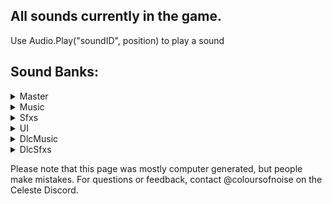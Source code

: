 ## All sounds currently in the game.
Use Audio.Play("soundID", position) to play a sound

## Sound Banks:
<details>
<summary>Master</summary>
<br/>
event:/game/04_cliffside/whiteblock_fallthru<br/>
event:/ui/world_map/whoosh/1000ms_back<br/>
event:/ui/world_map/whoosh/1000ms_forward<br/>
event:/ui/world_map/whoosh/400ms_back<br/>
event:/ui/world_map/whoosh/400ms_forward<br/>
event:/ui/world_map/whoosh/600ms_back<br/>
event:/ui/world_map/whoosh/600ms_forward<br/>
event:/ui/world_map/whoosh/700ms_back<br/>
event:/ui/world_map/whoosh/700ms_forward<br/>
event:/ui/world_map/whoosh/900ms_back<br/>
event:/ui/world_map/whoosh/900ms_forward<br/>
snapshot:/assist_game_speed/assist_speed_50<br/>
snapshot:/assist_game_speed/assist_speed_60<br/>
snapshot:/assist_game_speed/assist_speed_70<br/>
snapshot:/assist_game_speed/assist_speed_80<br/>
snapshot:/assist_game_speed/assist_speed_90<br/>
snapshot:/berry_cooperation/1000s_down<br/>
snapshot:/berry_cooperation/2000s_down<br/>
snapshot:/berry_cooperation/3000s_down<br/>
snapshot:/berry_cooperation/4000s_down<br/>
snapshot:/berry_cooperation/5000s_down<br/>
snapshot:/boss_pitch_sfx<br/>
snapshot:/char_granny_laughs_down<br/>
snapshot:/dialogue_in_progress<br/>
snapshot:/env_allamb_down<br/>
snapshot:/env_worldmap_down<br/>
snapshot:/game_00_prologue_amb_down<br/>
snapshot:/game_00_prologue_amb_off<br/>
snapshot:/game_00_verb<br/>
snapshot:/game_01_birdbros_finish<br/>
snapshot:/game_02_dreammemorial_fade<br/>
snapshot:/game_03_clutterswitch_moment<br/>
snapshot:/game_03_oshirofreakout<br/>
snapshot:/game_03_pico8room<br/>
snapshot:/game_04_gondolafeather_main<br/>
snapshot:/game_04_gondolafeather_verb<br/>
snapshot:/game_05_eyedeath<br/>
snapshot:/game_05_eyedistance<br/>
snapshot:/game_05_mus_pulse_controller<br/>
snapshot:/game_05_torch_arp<br/>
snapshot:/game_10_BIR_music_part01<br/>
snapshot:/game_10_BIR_music_part02<br/>
snapshot:/game_10_BIR_sfx<br/>
snapshot:/game_10_BIRd_wings_silenced<br/>
snapshot:/game_10_amb_voidspiral_active<br/>
snapshot:/game_10_cafe_computer_active<br/>
snapshot:/game_10_final_boost<br/>
snapshot:/game_10_glitch_active<br/>
snapshot:/game_10_golden_room_flavour<br/>
snapshot:/game_10_goldenroom_death_fix<br/>
snapshot:/game_10_granny_clouds_dialogue<br/>
snapshot:/game_10_in_space<br/>
snapshot:/game_10_inside_cafe<br/>
snapshot:/game_10_kevinpc_sendcontrol<br/>
snapshot:/game_10_kevinpc_verbtransition<br/>
snapshot:/game_gen_crystalheart<br/>
snapshot:/game_gen_large_berry_get<br/>
snapshot:/mus_cassette_amb_down<br/>
snapshot:/mus_lvl1_verbtransition<br/>
snapshot:/music_all_mute<br/>
snapshot:/music_mains_mute<br/>
snapshot:/music_reflection_secret<br/>
snapshot:/music_secretrevealed<br/>
snapshot:/pause_menu<br/>
snapshot:/underwater<br/>
snapshot:/variant_speed/variant_speed_120<br/>
snapshot:/variant_speed/variant_speed_140<br/>
snapshot:/variant_speed/variant_speed_160<br/>
</details>
<details>
<summary>Music</summary>
<br/>
event:/music/cassette/01_forsaken_city<br/>
event:/music/cassette/02_old_site<br/>
event:/music/cassette/03_resort<br/>
event:/music/cassette/04_cliffside<br/>
event:/music/cassette/05_mirror_temple<br/>
event:/music/cassette/06_reflection<br/>
event:/music/cassette/07_summit<br/>
event:/music/cassette/09_core<br/>
event:/music/lvl0/bridge<br/>
event:/music/lvl0/intro<br/>
event:/music/lvl0/title_ping<br/>
event:/music/lvl1/main<br/>
event:/music/lvl1/theo<br/>
event:/music/lvl2/awake<br/>
event:/music/lvl2/beginning<br/>
event:/music/lvl2/chase<br/>
event:/music/lvl2/dreamblock_sting_pt1<br/>
event:/music/lvl2/dreamblock_sting_pt2<br/>
event:/music/lvl2/evil_madeline<br/>
event:/music/lvl2/mirror<br/>
event:/music/lvl2/phone_end<br/>
event:/music/lvl2/phone_loop<br/>
event:/music/lvl3/clean<br/>
event:/music/lvl3/explore<br/>
event:/music/lvl3/intro<br/>
event:/music/lvl3/oshiro_chase<br/>
event:/music/lvl3/oshiro_theme<br/>
event:/music/lvl4/heavy_winds<br/>
event:/music/lvl4/main<br/>
event:/music/lvl4/minigame<br/>
event:/music/lvl5/middle_temple<br/>
event:/music/lvl5/mirror<br/>
event:/music/lvl5/mirror_cutscene<br/>
event:/music/lvl5/normal<br/>
event:/music/lvl6/badeline_acoustic<br/>
event:/music/lvl6/badeline_fight<br/>
event:/music/lvl6/badeline_glitch<br/>
event:/music/lvl6/madeline_and_theo<br/>
event:/music/lvl6/main<br/>
event:/music/lvl6/secret_room<br/>
event:/music/lvl6/starjump<br/>
event:/music/lvl6/the_fall<br/>
event:/music/lvl7/final_ascent<br/>
event:/music/lvl7/main<br/>
event:/music/lvl8/main<br/>
event:/music/lvl9/main<br/>
event:/music/menu/complete_area<br/>
event:/music/menu/complete_bside<br/>
event:/music/menu/complete_summit<br/>
event:/music/menu/credits<br/>
event:/music/menu/level_select<br/>
event:/music/remix/01_forsaken_city<br/>
event:/music/remix/02_old_site<br/>
event:/music/remix/03_resort<br/>
event:/music/remix/04_cliffside<br/>
event:/music/remix/05_mirror_temple<br/>
event:/music/remix/06_reflection<br/>
event:/music/remix/07_summit<br/>
event:/music/remix/09_core<br/>
event:/new_content/music/lvl10/cinematic/end_intro<br/>
snapshot:/boss_pitch_sfx<br/>
snapshot:/env_allamb_down<br/>
snapshot:/env_worldmap_down<br/>
snapshot:/game_00_prologue_amb_down<br/>
snapshot:/game_00_prologue_amb_off<br/>
snapshot:/game_04_gondolafeather_main<br/>
snapshot:/game_04_gondolafeather_verb<br/>
snapshot:/game_05_eyedistance<br/>
snapshot:/mus_cassette_amb_down<br/>
snapshot:/mus_lvl1_verbtransition<br/>
</details>
<details>
<summary>Sfxs</summary>
<br/>
event:/char/badeline/appear<br/>
event:/char/badeline/booster_begin<br/>
event:/char/badeline/booster_final<br/>
event:/char/badeline/booster_reappear<br/>
event:/char/badeline/booster_relocate<br/>
event:/char/badeline/booster_throw<br/>
event:/char/badeline/boss_bullet<br/>
event:/char/badeline/boss_hug<br/>
event:/char/badeline/boss_idle_air<br/>
event:/char/badeline/boss_laser_charge<br/>
event:/char/badeline/boss_laser_fire<br/>
event:/char/badeline/boss_prefight_getup<br/>
event:/char/badeline/climb_ledge<br/>
event:/char/badeline/dash_red_left<br/>
event:/char/badeline/dash_red_right<br/>
event:/char/badeline/disappear<br/>
event:/char/badeline/dreamblock_enter<br/>
event:/char/badeline/dreamblock_exit<br/>
event:/char/badeline/dreamblock_travel<br/>
event:/char/badeline/duck<br/>
event:/char/badeline/footstep<br/>
event:/char/badeline/grab<br/>
event:/char/badeline/grab_letgo<br/>
event:/char/badeline/handhold<br/>
event:/char/badeline/jump<br/>
event:/char/badeline/jump_assisted<br/>
event:/char/badeline/jump_climb_left<br/>
event:/char/badeline/jump_climb_right<br/>
event:/char/badeline/jump_dreamblock<br/>
event:/char/badeline/jump_special<br/>
event:/char/badeline/jump_super<br/>
event:/char/badeline/jump_superslide<br/>
event:/char/badeline/jump_superwall<br/>
event:/char/badeline/jump_wall_left<br/>
event:/char/badeline/jump_wall_right<br/>
event:/char/badeline/landing<br/>
event:/char/badeline/level_entry<br/>
event:/char/badeline/maddy_join<br/>
event:/char/badeline/maddy_split<br/>
event:/char/badeline/stand<br/>
event:/char/badeline/temple_move_chats<br/>
event:/char/badeline/temple_move_first<br/>
event:/char/badeline/wallslide<br/>
event:/char/dialogue/badeline<br/>
event:/char/dialogue/ex<br/>
event:/char/dialogue/granny<br/>
event:/char/dialogue/madeline<br/>
event:/char/dialogue/madeline_mirror<br/>
event:/char/dialogue/mom<br/>
event:/char/dialogue/oshiro<br/>
event:/char/dialogue/secret_character<br/>
event:/char/dialogue/sfx_support/phone_static_ex<br/>
event:/char/dialogue/sfx_support/phone_static_mom<br/>
event:/char/dialogue/theo<br/>
event:/char/dialogue/theo_mirror<br/>
event:/char/granny/cane_tap<br/>
event:/char/granny/laugh_firstphrase<br/>
event:/char/granny/laugh_oneha<br/>
event:/char/madeline/backpack_drop<br/>
event:/char/madeline/campfire_sit<br/>
event:/char/madeline/campfire_stand<br/>
event:/char/madeline/climb_ledge<br/>
event:/char/madeline/core_hair_charged<br/>
event:/char/madeline/crystaltheo_lift<br/>
event:/char/madeline/crystaltheo_throw<br/>
event:/char/madeline/dash_pink_left<br/>
event:/char/madeline/dash_pink_right<br/>
event:/char/madeline/dash_red_left<br/>
event:/char/madeline/dash_red_right<br/>
event:/char/madeline/death<br/>
event:/char/madeline/dreamblock_enter<br/>
event:/char/madeline/dreamblock_exit<br/>
event:/char/madeline/dreamblock_travel<br/>
event:/char/madeline/duck<br/>
event:/char/madeline/footstep<br/>
event:/char/madeline/grab<br/>
event:/char/madeline/grab_letgo<br/>
event:/char/madeline/handhold<br/>
event:/char/madeline/idle_crackknuckles<br/>
event:/char/madeline/idle_scratch<br/>
event:/char/madeline/idle_sneeze<br/>
event:/char/madeline/jump<br/>
event:/char/madeline/jump_assisted<br/>
event:/char/madeline/jump_climb_left<br/>
event:/char/madeline/jump_climb_right<br/>
event:/char/madeline/jump_dreamblock<br/>
event:/char/madeline/jump_special<br/>
event:/char/madeline/jump_super<br/>
event:/char/madeline/jump_superslide<br/>
event:/char/madeline/jump_superwall<br/>
event:/char/madeline/jump_wall_left<br/>
event:/char/madeline/jump_wall_right<br/>
event:/char/madeline/landing<br/>
event:/char/madeline/mirrortemple_big_landing<br/>
event:/char/madeline/predeath<br/>
event:/char/madeline/revive<br/>
event:/char/madeline/stand<br/>
event:/char/madeline/summit_areastart<br/>
event:/char/madeline/summit_flytonext<br/>
event:/char/madeline/summit_sit<br/>
event:/char/madeline/theo_collapse<br/>
event:/char/madeline/wallslide<br/>
event:/char/madeline/water_dash_gen<br/>
event:/char/madeline/water_dash_in<br/>
event:/char/madeline/water_dash_out<br/>
event:/char/madeline/water_in<br/>
event:/char/madeline/water_move_general<br/>
event:/char/madeline/water_move_shallow<br/>
event:/char/madeline/water_out<br/>
event:/char/oshiro/boss_charge<br/>
event:/char/oshiro/boss_enter_screen<br/>
event:/char/oshiro/boss_precharge<br/>
event:/char/oshiro/boss_reform<br/>
event:/char/oshiro/boss_slam_final<br/>
event:/char/oshiro/boss_slam_first<br/>
event:/char/oshiro/boss_transform_begin<br/>
event:/char/oshiro/boss_transform_burst<br/>
event:/char/oshiro/chat_collapse<br/>
event:/char/oshiro/chat_get_up<br/>
event:/char/oshiro/chat_turn_left<br/>
event:/char/oshiro/chat_turn_right<br/>
event:/char/oshiro/move_01_0xa_exit<br/>
event:/char/oshiro/move_02_03a_exit<br/>
event:/char/oshiro/move_03_08a_exit<br/>
event:/char/oshiro/move_04_pace_left<br/>
event:/char/oshiro/move_04_pace_right<br/>
event:/char/oshiro/move_05_09b_exit<br/>
event:/char/oshiro/move_06_04d_exit<br/>
event:/char/oshiro/move_07_roof00_enter<br/>
event:/char/oshiro/move_08_roof07_exit<br/>
event:/char/theo/phone_taps_loop<br/>
event:/char/theo/resort_ceilingvent_hey<br/>
event:/char/theo/resort_ceilingvent_popoff<br/>
event:/char/theo/resort_ceilingvent_seeya<br/>
event:/char/theo/resort_ceilingvent_shake<br/>
event:/char/theo/resort_crawl<br/>
event:/char/theo/resort_standtocrawl<br/>
event:/char/theo/resort_vent_grab<br/>
event:/char/theo/resort_vent_rip<br/>
event:/char/theo/resort_vent_tug<br/>
event:/char/theo/resort_vent_tumble<br/>
event:/char/theo/yolo_fist<br/>
event:/classic/pico8_boot<br/>
event:/classic/pico8_mus_00<br/>
event:/classic/pico8_mus_01<br/>
event:/classic/pico8_mus_02<br/>
event:/classic/pico8_mus_03<br/>
event:/classic/sfx0<br/>
event:/classic/sfx1<br/>
event:/classic/sfx13<br/>
event:/classic/sfx14<br/>
event:/classic/sfx15<br/>
event:/classic/sfx16<br/>
event:/classic/sfx2<br/>
event:/classic/sfx23<br/>
event:/classic/sfx3<br/>
event:/classic/sfx35<br/>
event:/classic/sfx37<br/>
event:/classic/sfx38<br/>
event:/classic/sfx4<br/>
event:/classic/sfx5<br/>
event:/classic/sfx51<br/>
event:/classic/sfx54<br/>
event:/classic/sfx55<br/>
event:/classic/sfx6<br/>
event:/classic/sfx61<br/>
event:/classic/sfx62<br/>
event:/classic/sfx7<br/>
event:/classic/sfx8<br/>
event:/classic/sfx9<br/>
event:/env/amb/00_prologue<br/>
event:/env/amb/01_main<br/>
event:/env/amb/02_awake<br/>
event:/env/amb/02_dream<br/>
event:/env/amb/03_exterior<br/>
event:/env/amb/03_interior<br/>
event:/env/amb/03_pico8_closeup<br/>
event:/env/amb/04_main<br/>
event:/env/amb/05_interior_dark<br/>
event:/env/amb/05_interior_main<br/>
event:/env/amb/05_mirror_sequence<br/>
event:/env/amb/06_lake<br/>
event:/env/amb/06_main<br/>
event:/env/amb/09_main<br/>
event:/env/amb/worldmap<br/>
event:/env/local/02_old_site/phone_lamp<br/>
event:/env/local/03_resort/broken_window_large<br/>
event:/env/local/03_resort/broken_window_small<br/>
event:/env/local/03_resort/pico8_machine<br/>
event:/env/local/06_reflection/boss_idle_ground<br/>
event:/env/local/07_summit/flag_flap<br/>
event:/env/local/09_core/conveyor_idle<br/>
event:/env/local/09_core/fireballs_idle<br/>
event:/env/local/09_core/lavagate_idle<br/>
event:/env/local/campfire_loop<br/>
event:/env/local/campfire_start<br/>
event:/env/local/waterfall_big_in<br/>
event:/env/local/waterfall_big_main<br/>
event:/env/local/waterfall_small_in_deep<br/>
event:/env/local/waterfall_small_in_shallow<br/>
event:/env/local/waterfall_small_main<br/>
event:/env/state/underwater<br/>
event:/game/00_prologue/bridge_rumble_loop<br/>
event:/game/00_prologue/bridge_support_break<br/>
event:/game/00_prologue/car_down<br/>
event:/game/00_prologue/car_up<br/>
event:/game/00_prologue/fallblock_first_impact<br/>
event:/game/00_prologue/fallblock_first_shake<br/>
event:/game/00_prologue/intro_vignette<br/>
event:/game/01_forsaken_city/birdbros_finish<br/>
event:/game/01_forsaken_city/birdbros_fly_loop<br/>
event:/game/01_forsaken_city/birdbros_thrust<br/>
event:/game/01_forsaken_city/console_blue<br/>
event:/game/01_forsaken_city/console_purple<br/>
event:/game/01_forsaken_city/console_red<br/>
event:/game/01_forsaken_city/console_static_long<br/>
event:/game/01_forsaken_city/console_static_loop<br/>
event:/game/01_forsaken_city/console_static_short<br/>
event:/game/01_forsaken_city/console_white<br/>
event:/game/01_forsaken_city/console_yellow<br/>
event:/game/01_forsaken_city/fallblock_ice_impact<br/>
event:/game/01_forsaken_city/fallblock_ice_shake<br/>
event:/game/01_forsaken_city/zip_mover<br/>
event:/game/02_old_site/lantern_hit<br/>
event:/game/02_old_site/sequence_badeline_intro<br/>
event:/game/02_old_site/sequence_mirror<br/>
event:/game/02_old_site/sequence_phone_pickup<br/>
event:/game/02_old_site/sequence_phone_ring_loop<br/>
event:/game/02_old_site/sequence_phone_ringtone_loop<br/>
event:/game/02_old_site/sequence_phone_transform<br/>
event:/game/02_old_site/theoselfie_foley<br/>
event:/game/02_old_site/theoselfie_photo_filter<br/>
event:/game/02_old_site/theoselfie_photo_in<br/>
event:/game/02_old_site/theoselfie_photo_out<br/>
event:/game/03_resort/clutterswitch_books<br/>
event:/game/03_resort/clutterswitch_boxes<br/>
event:/game/03_resort/clutterswitch_finish<br/>
event:/game/03_resort/clutterswitch_linens<br/>
event:/game/03_resort/clutterswitch_return<br/>
event:/game/03_resort/deskbell_again<br/>
event:/game/03_resort/door_metal_close<br/>
event:/game/03_resort/door_metal_open<br/>
event:/game/03_resort/door_wood_close<br/>
event:/game/03_resort/door_wood_open<br/>
event:/game/03_resort/fallblock_wood_impact<br/>
event:/game/03_resort/fallblock_wood_shake<br/>
event:/game/03_resort/fallblock_wooddistant_impact<br/>
event:/game/03_resort/fluff_tendril_emerge<br/>
event:/game/03_resort/fluff_tendril_recede<br/>
event:/game/03_resort/fluff_tendril_touch<br/>
event:/game/03_resort/forcefield_bump<br/>
event:/game/03_resort/forcefield_idle_loop<br/>
event:/game/03_resort/forcefield_vanish<br/>
event:/game/03_resort/key_unlock<br/>
event:/game/03_resort/lantern_bump<br/>
event:/game/03_resort/memo_in<br/>
event:/game/03_resort/memo_out<br/>
event:/game/03_resort/platform_horiz_left<br/>
event:/game/03_resort/platform_horiz_right<br/>
event:/game/03_resort/platform_vert_down_loop<br/>
event:/game/03_resort/platform_vert_end<br/>
event:/game/03_resort/platform_vert_start<br/>
event:/game/03_resort/platform_vert_up_loop<br/>
event:/game/03_resort/sequence_oshiro_intro<br/>
event:/game/03_resort/sequence_oshirofluff_pt1<br/>
event:/game/03_resort/sequence_oshirofluff_pt2<br/>
event:/game/03_resort/suite_bad_ceilingbreak<br/>
event:/game/03_resort/suite_bad_exittop<br/>
event:/game/03_resort/suite_bad_intro<br/>
event:/game/03_resort/suite_bad_mirrorbreak<br/>
event:/game/03_resort/suite_bad_moveroof<br/>
event:/game/03_resort/suite_bad_movestageleft<br/>
event:/game/03_resort/trapdoor_frombottom<br/>
event:/game/03_resort/trapdoor_fromtop<br/>
event:/game/04_cliffside/arrowblock_activate<br/>
event:/game/04_cliffside/arrowblock_break<br/>
event:/game/04_cliffside/arrowblock_debris<br/>
event:/game/04_cliffside/arrowblock_move<br/>
event:/game/04_cliffside/arrowblock_reappear<br/>
event:/game/04_cliffside/arrowblock_reform_begin<br/>
event:/game/04_cliffside/arrowblock_side_depress<br/>
event:/game/04_cliffside/arrowblock_side_release<br/>
event:/game/04_cliffside/cloud_blue_boost<br/>
event:/game/04_cliffside/cloud_pink_boost<br/>
event:/game/04_cliffside/cloud_pink_reappear<br/>
event:/game/04_cliffside/gondola_cliffmechanism_start<br/>
event:/game/04_cliffside/gondola_finish<br/>
event:/game/04_cliffside/gondola_halted_loop<br/>
event:/game/04_cliffside/gondola_movement_loop<br/>
event:/game/04_cliffside/gondola_restart<br/>
event:/game/04_cliffside/gondola_scaryhair_01<br/>
event:/game/04_cliffside/gondola_scaryhair_02<br/>
event:/game/04_cliffside/gondola_scaryhair_03<br/>
event:/game/04_cliffside/gondola_theo_fall<br/>
event:/game/04_cliffside/gondola_theo_lever_fail<br/>
event:/game/04_cliffside/gondola_theo_lever_start<br/>
event:/game/04_cliffside/gondola_theo_recover<br/>
event:/game/04_cliffside/gondola_theoselfie_halt<br/>
event:/game/04_cliffside/greenbooster_dash<br/>
event:/game/04_cliffside/greenbooster_end<br/>
event:/game/04_cliffside/greenbooster_enter<br/>
event:/game/04_cliffside/greenbooster_reappear<br/>
event:/game/04_cliffside/snowball_impact<br/>
event:/game/04_cliffside/snowball_spawn<br/>
event:/game/04_cliffside/stone_blockade<br/>
event:/game/05_mirror_temple/bladespinner_spin<br/>
event:/game/05_mirror_temple/button_activate<br/>
event:/game/05_mirror_temple/button_depress<br/>
event:/game/05_mirror_temple/button_return<br/>
event:/game/05_mirror_temple/crackedwall_vanish<br/>
event:/game/05_mirror_temple/crystaltheo_break_free<br/>
event:/game/05_mirror_temple/crystaltheo_hit_ground<br/>
event:/game/05_mirror_temple/crystaltheo_hit_side<br/>
event:/game/05_mirror_temple/eye_pulse<br/>
event:/game/05_mirror_temple/eyebro_eyemove<br/>
event:/game/05_mirror_temple/eyewall_bounce<br/>
event:/game/05_mirror_temple/eyewall_destroy<br/>
event:/game/05_mirror_temple/gate_main_close<br/>
event:/game/05_mirror_temple/gate_main_open<br/>
event:/game/05_mirror_temple/gate_theo_close<br/>
event:/game/05_mirror_temple/gate_theo_open<br/>
event:/game/05_mirror_temple/key_unlock_dark<br/>
event:/game/05_mirror_temple/key_unlock_light<br/>
event:/game/05_mirror_temple/mainmirror_reveal<br/>
event:/game/05_mirror_temple/mainmirror_torch_lit_1<br/>
event:/game/05_mirror_temple/mainmirror_torch_lit_2<br/>
event:/game/05_mirror_temple/mainmirror_torch_loop<br/>
event:/game/05_mirror_temple/redbooster_dash<br/>
event:/game/05_mirror_temple/redbooster_end<br/>
event:/game/05_mirror_temple/redbooster_enter<br/>
event:/game/05_mirror_temple/redbooster_move<br/>
event:/game/05_mirror_temple/redbooster_reappear<br/>
event:/game/05_mirror_temple/room_lightlevel_down<br/>
event:/game/05_mirror_temple/room_lightlevel_up<br/>
event:/game/05_mirror_temple/seeker_aggro<br/>
event:/game/05_mirror_temple/seeker_booped<br/>
event:/game/05_mirror_temple/seeker_dash<br/>
event:/game/05_mirror_temple/seeker_dash_turn<br/>
event:/game/05_mirror_temple/seeker_death<br/>
event:/game/05_mirror_temple/seeker_hit_lightwall<br/>
event:/game/05_mirror_temple/seeker_hit_normal<br/>
event:/game/05_mirror_temple/seeker_playercontrolstart<br/>
event:/game/05_mirror_temple/seeker_revive<br/>
event:/game/05_mirror_temple/seeker_statue_break<br/>
event:/game/05_mirror_temple/swapblock_move<br/>
event:/game/05_mirror_temple/swapblock_move_end<br/>
event:/game/05_mirror_temple/swapblock_return<br/>
event:/game/05_mirror_temple/swapblock_return_end<br/>
event:/game/05_mirror_temple/torch_activate<br/>
event:/game/06_reflection/badeline_feather_slice<br/>
event:/game/06_reflection/badeline_freakout_1<br/>
event:/game/06_reflection/badeline_freakout_2<br/>
event:/game/06_reflection/badeline_freakout_3<br/>
event:/game/06_reflection/badeline_freakout_4<br/>
event:/game/06_reflection/badeline_freakout_5<br/>
event:/game/06_reflection/badeline_pull_cliffbreak<br/>
event:/game/06_reflection/badeline_pull_impact<br/>
event:/game/06_reflection/badeline_pull_rumble_loop<br/>
event:/game/06_reflection/badeline_pull_whooshdown<br/>
event:/game/06_reflection/boss_spikes_burst<br/>
event:/game/06_reflection/crushblock_activate<br/>
event:/game/06_reflection/crushblock_impact<br/>
event:/game/06_reflection/crushblock_move_loop<br/>
event:/game/06_reflection/crushblock_rest<br/>
event:/game/06_reflection/crushblock_rest_waypoint<br/>
event:/game/06_reflection/crushblock_return_loop<br/>
event:/game/06_reflection/fall_spike_smash<br/>
event:/game/06_reflection/fallblock_boss_impact<br/>
event:/game/06_reflection/fallblock_boss_shake<br/>
event:/game/06_reflection/feather_bubble_bounce<br/>
event:/game/06_reflection/feather_bubble_get<br/>
event:/game/06_reflection/feather_bubble_renew<br/>
event:/game/06_reflection/feather_get<br/>
event:/game/06_reflection/feather_reappear<br/>
event:/game/06_reflection/feather_renew<br/>
event:/game/06_reflection/feather_state_bump<br/>
event:/game/06_reflection/feather_state_end<br/>
event:/game/06_reflection/feather_state_loop<br/>
event:/game/06_reflection/feather_state_warning<br/>
event:/game/06_reflection/hug_badeline_glow<br/>
event:/game/06_reflection/hug_image_1<br/>
event:/game/06_reflection/hug_image_2<br/>
event:/game/06_reflection/hug_image_3<br/>
event:/game/06_reflection/hug_levelup_text_in<br/>
event:/game/06_reflection/hug_levelup_text_out<br/>
event:/game/06_reflection/pinballbumper_hit<br/>
event:/game/06_reflection/pinballbumper_reset<br/>
event:/game/06_reflection/scaryhair_move<br/>
event:/game/06_reflection/scaryhair_whoosh<br/>
event:/game/06_reflection/supersecret_dashflavour<br/>
event:/game/06_reflection/supersecret_heartappear<br/>
event:/game/06_reflection/supersecret_torch_1<br/>
event:/game/06_reflection/supersecret_torch_2<br/>
event:/game/06_reflection/supersecret_torch_3<br/>
event:/game/06_reflection/supersecret_torch_4<br/>
event:/game/07_summit/altitude_count<br/>
event:/game/07_summit/checkpoint_confetti<br/>
event:/game/07_summit/gem_get<br/>
event:/game/07_summit/gem_unlock_1<br/>
event:/game/07_summit/gem_unlock_2<br/>
event:/game/07_summit/gem_unlock_3<br/>
event:/game/07_summit/gem_unlock_4<br/>
event:/game/07_summit/gem_unlock_5<br/>
event:/game/07_summit/gem_unlock_6<br/>
event:/game/07_summit/gem_unlock_complete<br/>
event:/game/09_core/bounceblock_break<br/>
event:/game/09_core/bounceblock_reappear<br/>
event:/game/09_core/bounceblock_touch<br/>
event:/game/09_core/conveyor_activate<br/>
event:/game/09_core/final_heart_get<br/>
event:/game/09_core/frontdoor_heartfill<br/>
event:/game/09_core/frontdoor_unlock<br/>
event:/game/09_core/hotpinball_activate<br/>
event:/game/09_core/iceball_break<br/>
event:/game/09_core/iceblock_reappear<br/>
event:/game/09_core/iceblock_touch<br/>
event:/game/09_core/pinballbumper_hit<br/>
event:/game/09_core/rising_threat<br/>
event:/game/09_core/switch_dies<br/>
event:/game/09_core/switch_to_cold<br/>
event:/game/09_core/switch_to_hot<br/>
event:/game/general/assist_dreamblockbounce<br/>
event:/game/general/assist_nonsolid_in<br/>
event:/game/general/assist_nonsolid_out<br/>
event:/game/general/assist_screenbottom<br/>
event:/game/general/bird_in<br/>
event:/game/general/bird_land_dirt<br/>
event:/game/general/bird_peck<br/>
event:/game/general/bird_squawk<br/>
event:/game/general/bird_startle<br/>
event:/game/general/birdbaby_flyaway<br/>
event:/game/general/birdbaby_hop<br/>
event:/game/general/birdbaby_tweet_loop<br/>
event:/game/general/cassette_block_switch_1<br/>
event:/game/general/cassette_block_switch_2<br/>
event:/game/general/cassette_bubblereturn<br/>
event:/game/general/cassette_get<br/>
event:/game/general/cassette_preview<br/>
event:/game/general/crystalheart_blue_get<br/>
event:/game/general/crystalheart_bounce<br/>
event:/game/general/crystalheart_gold_get<br/>
event:/game/general/crystalheart_pulse<br/>
event:/game/general/crystalheart_red_get<br/>
event:/game/general/debris_dirt<br/>
event:/game/general/debris_stone<br/>
event:/game/general/debris_wood<br/>
event:/game/general/diamond_return<br/>
event:/game/general/diamond_touch<br/>
event:/game/general/fallblock_impact<br/>
event:/game/general/fallblock_shake<br/>
event:/game/general/key_get<br/>
event:/game/general/lookout_move<br/>
event:/game/general/lookout_use<br/>
event:/game/general/passage_closed_behind<br/>
event:/game/general/platform_disintegrate<br/>
event:/game/general/platform_return<br/>
event:/game/general/secret_revealed<br/>
event:/game/general/seed_complete_berry<br/>
event:/game/general/seed_complete_main<br/>
event:/game/general/seed_poof<br/>
event:/game/general/seed_pulse<br/>
event:/game/general/seed_reappear<br/>
event:/game/general/seed_touch<br/>
event:/game/general/spotlight_intro<br/>
event:/game/general/spotlight_outro<br/>
event:/game/general/spring<br/>
event:/game/general/strawberry_blue_pulse<br/>
event:/game/general/strawberry_blue_touch<br/>
event:/game/general/strawberry_flyaway<br/>
event:/game/general/strawberry_get<br/>
event:/game/general/strawberry_laugh<br/>
event:/game/general/strawberry_pulse<br/>
event:/game/general/strawberry_touch<br/>
event:/game/general/strawberry_wingflap<br/>
event:/game/general/thing_booped<br/>
event:/game/general/touchswitch_any<br/>
event:/game/general/touchswitch_gate_finish<br/>
event:/game/general/touchswitch_gate_open<br/>
event:/game/general/touchswitch_last<br/>
event:/game/general/touchswitch_last_cutoff<br/>
event:/game/general/touchswitch_last_oneshot<br/>
event:/game/general/wall_break_dirt<br/>
event:/game/general/wall_break_ice<br/>
event:/game/general/wall_break_stone<br/>
event:/game/general/wall_break_wood<br/>
event:/music/remix/01_forsaken_city<br/>
event:/music/remix/02_old_site<br/>
event:/music/remix/03_resort<br/>
event:/music/remix/04_cliffside<br/>
event:/music/remix/05_mirror_temple<br/>
event:/music/remix/06_reflection<br/>
event:/music/remix/07_summit<br/>
event:/music/remix/09_core<br/>
event:/new_content/game/10_farewell/bird_fly_uptonext<br/>
event:/state/underwater<br/>
event:/ui/game/general_text_loop<br/>
event:/ui/game/increment_dashcount<br/>
event:/ui/game/increment_strawberry<br/>
event:/ui/main/assist_button_info<br/>
event:/ui/main/assist_button_no<br/>
event:/ui/main/assist_button_yes<br/>
event:/ui/main/assist_info_whistle<br/>
event:/ui/main/bside_intro_text<br/>
event:/ui/postgame/death_appear<br/>
event:/ui/postgame/goldberry_count<br/>
event:/ui/world_map/icon/assist_skip<br/>
snapshot:/berry_cooperation/1000s_down<br/>
snapshot:/berry_cooperation/2000s_down<br/>
snapshot:/berry_cooperation/3000s_down<br/>
snapshot:/berry_cooperation/4000s_down<br/>
snapshot:/berry_cooperation/5000s_down<br/>
snapshot:/char_granny_laughs_down<br/>
snapshot:/env_allamb_down<br/>
snapshot:/game_00_verb<br/>
snapshot:/game_01_birdbros_finish<br/>
snapshot:/game_03_clutterswitch_moment<br/>
snapshot:/game_03_oshirofreakout<br/>
snapshot:/game_03_pico8room<br/>
snapshot:/game_05_eyedeath<br/>
snapshot:/game_05_mus_pulse_controller<br/>
snapshot:/game_05_torch_arp<br/>
snapshot:/game_gen_crystalheart<br/>
snapshot:/game_gen_large_berry_get<br/>
snapshot:/music_all_mute<br/>
snapshot:/music_reflection_secret<br/>
snapshot:/music_secretrevealed<br/>
snapshot:/underwater<br/>
</details>
<details>
<summary>UI</summary>
<br/>
event:/game/03_resort/clutterswitch_squish<br/>
event:/ui/game/chatoptions_appear<br/>
event:/ui/game/chatoptions_roll_down<br/>
event:/ui/game/chatoptions_roll_up<br/>
event:/ui/game/chatoptions_select<br/>
event:/ui/game/hotspot_main_in<br/>
event:/ui/game/hotspot_main_out<br/>
event:/ui/game/hotspot_note_in<br/>
event:/ui/game/hotspot_note_out<br/>
event:/ui/game/lookout_off<br/>
event:/ui/game/lookout_on<br/>
event:/ui/game/memorial_dream_loop<br/>
event:/ui/game/memorial_dream_text_in<br/>
event:/ui/game/memorial_dream_text_loop<br/>
event:/ui/game/memorial_dream_text_out<br/>
event:/ui/game/memorial_text_in<br/>
event:/ui/game/memorial_text_loop<br/>
event:/ui/game/memorial_text_out<br/>
event:/ui/game/pause<br/>
event:/ui/game/textadvance_madeline<br/>
event:/ui/game/textadvance_other<br/>
event:/ui/game/textbox_madeline_in<br/>
event:/ui/game/textbox_madeline_out<br/>
event:/ui/game/textbox_other_in<br/>
event:/ui/game/textbox_other_out<br/>
event:/ui/game/tutorial_note_flip_back<br/>
event:/ui/game/tutorial_note_flip_front<br/>
event:/ui/game/unpause<br/>
event:/ui/main/button_back<br/>
event:/ui/main/button_climb<br/>
event:/ui/main/button_invalid<br/>
event:/ui/main/button_lowkey<br/>
event:/ui/main/button_select<br/>
event:/ui/main/button_toggle_off<br/>
event:/ui/main/button_toggle_on<br/>
event:/ui/main/message_confirm<br/>
event:/ui/main/postcard_ch1_in<br/>
event:/ui/main/postcard_ch1_out<br/>
event:/ui/main/postcard_ch2_in<br/>
event:/ui/main/postcard_ch2_out<br/>
event:/ui/main/postcard_ch3_in<br/>
event:/ui/main/postcard_ch3_out<br/>
event:/ui/main/postcard_ch4_in<br/>
event:/ui/main/postcard_ch4_out<br/>
event:/ui/main/postcard_ch5_in<br/>
event:/ui/main/postcard_ch5_out<br/>
event:/ui/main/postcard_ch6_in<br/>
event:/ui/main/postcard_ch6_out<br/>
event:/ui/main/postcard_csides_in<br/>
event:/ui/main/postcard_csides_out<br/>
event:/ui/main/rename_entry_accept<br/>
event:/ui/main/rename_entry_backspace<br/>
event:/ui/main/rename_entry_char<br/>
event:/ui/main/rename_entry_rollover<br/>
event:/ui/main/rename_entry_space<br/>
event:/ui/main/rollover_down<br/>
event:/ui/main/rollover_up<br/>
event:/ui/main/savefile_begin<br/>
event:/ui/main/savefile_delete<br/>
event:/ui/main/savefile_rename_start<br/>
event:/ui/main/savefile_rollover_down<br/>
event:/ui/main/savefile_rollover_first<br/>
event:/ui/main/savefile_rollover_up<br/>
event:/ui/main/title_firstinput<br/>
event:/ui/main/whoosh_large_in<br/>
event:/ui/main/whoosh_large_out<br/>
event:/ui/main/whoosh_list_in<br/>
event:/ui/main/whoosh_list_out<br/>
event:/ui/main/whoosh_savefile_in<br/>
event:/ui/main/whoosh_savefile_out<br/>
event:/ui/postgame/crystal_heart<br/>
event:/ui/postgame/death_count<br/>
event:/ui/postgame/death_final<br/>
event:/ui/postgame/strawberry_count<br/>
event:/ui/postgame/strawberry_total<br/>
event:/ui/postgame/strawberry_total_all<br/>
event:/ui/postgame/unlock_bside<br/>
event:/ui/postgame/unlock_newchapter<br/>
event:/ui/world_map/chapter/back<br/>
event:/ui/world_map/chapter/checkpoint_back<br/>
event:/ui/world_map/chapter/checkpoint_photo_add<br/>
event:/ui/world_map/chapter/checkpoint_photo_remove<br/>
event:/ui/world_map/chapter/checkpoint_start<br/>
event:/ui/world_map/chapter/level_select<br/>
event:/ui/world_map/chapter/pane_contract<br/>
event:/ui/world_map/chapter/pane_expand<br/>
event:/ui/world_map/chapter/tab_roll_left<br/>
event:/ui/world_map/chapter/tab_roll_right<br/>
event:/ui/world_map/icon/flip_left<br/>
event:/ui/world_map/icon/flip_right<br/>
event:/ui/world_map/icon/roll_left<br/>
event:/ui/world_map/icon/roll_right<br/>
event:/ui/world_map/icon/select<br/>
event:/ui/world_map/journal/back<br/>
event:/ui/world_map/journal/heart_grab<br/>
event:/ui/world_map/journal/heart_release<br/>
event:/ui/world_map/journal/heart_roll<br/>
event:/ui/world_map/journal/heart_shift_down<br/>
event:/ui/world_map/journal/heart_shift_up<br/>
event:/ui/world_map/journal/page_cover_back<br/>
event:/ui/world_map/journal/page_cover_forward<br/>
event:/ui/world_map/journal/page_main_back<br/>
event:/ui/world_map/journal/page_main_forward<br/>
event:/ui/world_map/journal/select<br/>
snapshot:/game_02_dreammemorial_fade<br/>
</details>
<details>
<summary>DlcMusic</summary>
<br/>
event:/new_content/music/lvl10/cassette_rooms<br/>
event:/new_content/music/lvl10/cinematic/bird_crash_first<br/>
event:/new_content/music/lvl10/cinematic/bird_crash_second<br/>
event:/new_content/music/lvl10/cinematic/end<br/>
event:/new_content/music/lvl10/final_run<br/>
event:/new_content/music/lvl10/golden_room<br/>
event:/new_content/music/lvl10/granny_farewell<br/>
event:/new_content/music/lvl10/intermission_heartgroove<br/>
event:/new_content/music/lvl10/intermission_powerpoint<br/>
event:/new_content/music/lvl10/part01<br/>
event:/new_content/music/lvl10/part02<br/>
event:/new_content/music/lvl10/part03<br/>
event:/new_content/music/lvl10/reconciliation<br/>
snapshot:/game_10_in_space<br/>
snapshot:/game_10_kevinpc_sendcontrol<br/>
snapshot:/game_10_kevinpc_verbtransition<br/>
</details>
<details>
<summary>DlcSfxs</summary>
<br/>
event:/char/dialogue/theo<br/>
event:/char/dialogue/theo_webcam<br/>
event:/game/06_reflection/crushblock_move_loop_covert<br/>
event:/new_content/char/badeline/birdcrash_scene_float<br/>
event:/new_content/char/badeline/booster_finalfinal_part1<br/>
event:/new_content/char/badeline/booster_finalfinal_part2<br/>
event:/new_content/char/badeline/booster_first_appear<br/>
event:/new_content/char/badeline/booster_relocate_slow<br/>
event:/new_content/char/badeline/maddy_join_quick<br/>
event:/new_content/char/granny/cane_tap_ending<br/>
event:/new_content/char/granny/dissipate<br/>
event:/new_content/char/madeline/bounce_boost<br/>
event:/new_content/char/madeline/death_golden<br/>
event:/new_content/char/madeline/glider_drop<br/>
event:/new_content/char/madeline/hiccup_ducking<br/>
event:/new_content/char/madeline/hiccup_standing<br/>
event:/new_content/char/madeline/screenentry_golden<br/>
event:/new_content/char/madeline/screenentry_gran<br/>
event:/new_content/char/madeline/screenentry_gran_landing<br/>
event:/new_content/char/madeline/screenentry_lowgrav<br/>
event:/new_content/char/madeline/screenentry_stubborn<br/>
event:/new_content/char/tutorial_ghost/appear<br/>
event:/new_content/char/tutorial_ghost/dash_red_left<br/>
event:/new_content/char/tutorial_ghost/dash_red_right<br/>
event:/new_content/char/tutorial_ghost/disappear<br/>
event:/new_content/char/tutorial_ghost/dreamblock_sequence<br/>
event:/new_content/char/tutorial_ghost/footstep<br/>
event:/new_content/char/tutorial_ghost/grab<br/>
event:/new_content/char/tutorial_ghost/handhold<br/>
event:/new_content/char/tutorial_ghost/jump<br/>
event:/new_content/char/tutorial_ghost/jump_super<br/>
event:/new_content/char/tutorial_ghost/land<br/>
event:/new_content/env/10_electricity<br/>
event:/new_content/env/10_endscene<br/>
event:/new_content/env/10_grannyclouds<br/>
event:/new_content/env/10_rain<br/>
event:/new_content/env/10_rushingvoid<br/>
event:/new_content/env/10_space_underwater<br/>
event:/new_content/env/10_voidspiral<br/>
event:/new_content/env/local/cafe_computer<br/>
event:/new_content/env/local/cafe_sign<br/>
event:/new_content/env/local/kevinpc<br/>
event:/new_content/env/local/tutorial_static_left<br/>
event:/new_content/env/local/tutorial_static_right<br/>
event:/new_content/game/10_farewell/bird_camera_pan_up<br/>
event:/new_content/game/10_farewell/bird_crashscene_leave<br/>
event:/new_content/game/10_farewell/bird_crashscene_recover<br/>
event:/new_content/game/10_farewell/bird_crashscene_relocate<br/>
event:/new_content/game/10_farewell/bird_crashscene_start<br/>
event:/new_content/game/10_farewell/bird_crashscene_twitch_1<br/>
event:/new_content/game/10_farewell/bird_crashscene_twitch_2<br/>
event:/new_content/game/10_farewell/bird_crashscene_twitch_3<br/>
event:/new_content/game/10_farewell/bird_flappyscene<br/>
event:/new_content/game/10_farewell/bird_flappyscene_entry<br/>
event:/new_content/game/10_farewell/bird_flyuproll<br/>
event:/new_content/game/10_farewell/bird_relocate<br/>
event:/new_content/game/10_farewell/bird_startle<br/>
event:/new_content/game/10_farewell/bird_throw<br/>
event:/new_content/game/10_farewell/bird_wingflap<br/>
event:/new_content/game/10_farewell/cafe_computer_off<br/>
event:/new_content/game/10_farewell/cafe_computer_on<br/>
event:/new_content/game/10_farewell/cafe_computer_on_old<br/>
event:/new_content/game/10_farewell/cafe_computer_startupsfx<br/>
event:/new_content/game/10_farewell/endscene_attachment_click<br/>
event:/new_content/game/10_farewell/endscene_attachment_notify<br/>
event:/new_content/game/10_farewell/endscene_dial_theo<br/>
event:/new_content/game/10_farewell/endscene_final_input<br/>
event:/new_content/game/10_farewell/endscene_photo_zoom<br/>
event:/new_content/game/10_farewell/fakeheart_bounce<br/>
event:/new_content/game/10_farewell/fakeheart_get<br/>
event:/new_content/game/10_farewell/fakeheart_pulse<br/>
event:/new_content/game/10_farewell/fusebox_hit_1<br/>
event:/new_content/game/10_farewell/fusebox_hit_2<br/>
event:/new_content/game/10_farewell/glider_emancipate<br/>
event:/new_content/game/10_farewell/glider_engage<br/>
event:/new_content/game/10_farewell/glider_land<br/>
event:/new_content/game/10_farewell/glider_movement<br/>
event:/new_content/game/10_farewell/glider_platform_dissipate<br/>
event:/new_content/game/10_farewell/glider_wallbounce_left<br/>
event:/new_content/game/10_farewell/glider_wallbounce_right<br/>
event:/new_content/game/10_farewell/glitch_long<br/>
event:/new_content/game/10_farewell/glitch_medium<br/>
event:/new_content/game/10_farewell/glitch_short<br/>
event:/new_content/game/10_farewell/heart_door<br/>
event:/new_content/game/10_farewell/key_unlock_1<br/>
event:/new_content/game/10_farewell/key_unlock_2<br/>
event:/new_content/game/10_farewell/key_unlock_3<br/>
event:/new_content/game/10_farewell/key_unlock_4<br/>
event:/new_content/game/10_farewell/key_unlock_5<br/>
event:/new_content/game/10_farewell/lightning_strike<br/>
event:/new_content/game/10_farewell/locked_door_appear_1<br/>
event:/new_content/game/10_farewell/locked_door_appear_2<br/>
event:/new_content/game/10_farewell/locked_door_appear_3<br/>
event:/new_content/game/10_farewell/locked_door_appear_4<br/>
event:/new_content/game/10_farewell/locked_door_appear_5<br/>
event:/new_content/game/10_farewell/pico8_flag<br/>
event:/new_content/game/10_farewell/pinkdiamond_return<br/>
event:/new_content/game/10_farewell/pinkdiamond_touch<br/>
event:/new_content/game/10_farewell/ppt_cube_transition<br/>
event:/new_content/game/10_farewell/ppt_dissolve_transition<br/>
event:/new_content/game/10_farewell/ppt_doubleclick<br/>
event:/new_content/game/10_farewell/ppt_happy_wavedashing<br/>
event:/new_content/game/10_farewell/ppt_impossible<br/>
event:/new_content/game/10_farewell/ppt_its_easy<br/>
event:/new_content/game/10_farewell/ppt_mouseclick<br/>
event:/new_content/game/10_farewell/ppt_spinning_transition<br/>
event:/new_content/game/10_farewell/ppt_wavedash_whoosh<br/>
event:/new_content/game/10_farewell/puffer_boop<br/>
event:/new_content/game/10_farewell/puffer_expand<br/>
event:/new_content/game/10_farewell/puffer_reform<br/>
event:/new_content/game/10_farewell/puffer_return<br/>
event:/new_content/game/10_farewell/puffer_shrink<br/>
event:/new_content/game/10_farewell/puffer_splode<br/>
event:/new_content/game/10_farewell/quake_onset<br/>
event:/new_content/game/10_farewell/quake_rockbreak<br/>
event:/new_content/game/10_farewell/strawberry_gold_detach<br/>
event:/new_content/game/10_farewell/zip_mover<br/>
event:/new_content/timeline_bubble_to_remembered<br/>
event:/new_content/ui/postcard_variants_in<br/>
event:/new_content/ui/postcard_variants_out<br/>
event:/new_content/ui/rename_entry_accept_locked<br/>
event:/new_content/ui/skip_all<br/>
event:/state/cafe_computer_active<br/>
event:/ui/postgame/unlock_newchapter_icon<br/>
snapshot:/game_10_BIR_music_part01<br/>
snapshot:/game_10_BIR_music_part02<br/>
snapshot:/game_10_BIR_sfx<br/>
snapshot:/game_10_amb_voidspiral_active<br/>
snapshot:/game_10_cafe_computer_active<br/>
snapshot:/game_10_final_boost<br/>
snapshot:/game_10_glitch_active<br/>
snapshot:/game_10_goldenroom_death_fix<br/>
snapshot:/game_gen_crystalheart<br/>
snapshot:/game_gen_large_berry_get<br/>
</details>

Please note that this page was mostly computer generated, but people make mistakes. For questions or feedback, contact @coloursofnoise on the Celeste Discord.